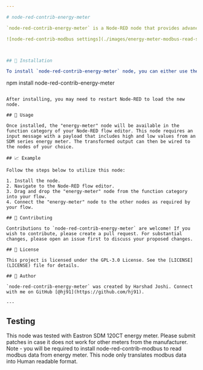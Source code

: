 ```yaml
---

# node-red-contrib-energy-meter

`node-red-contrib-energy-meter` is a Node-RED node that provides advanced functionality for interpreting and transforming data from SDM series energy meters. It utilizes `ArrayBuffer` to accurately process and combine the high and low payload segments from the incoming message, producing a precise `Float32` output value. Refer the modbus node settings below to make it work

![node-red-contrib-modbus settings](./images/energy-meter-modbus-read-settings.png)



## 🚀 Installation

To install `node-red-contrib-energy-meter` node, you can either use the Node-RED's built-in palette manager or via npm:

```
npm install node-red-contrib-energy-meter
```

After installing, you may need to restart Node-RED to load the new node.

## 📖 Usage

Once installed, the "energy-meter" node will be available in the function category of your Node-RED flow editor. This node requires an input message with a payload that includes high and low values from an SDM series energy meter. The transformed output can then be wired to the nodes of your choice.

## 📈 Example

Follow the steps below to utilize this node:

1. Install the node.
2. Navigate to the Node-RED flow editor.
3. Drag and drop the "energy-meter" node from the function category into your flow.
4. Connect the "energy-meter" node to the other nodes as required by your flow.

## 👏 Contributing

Contributions to `node-red-contrib-energy-meter` are welcome! If you wish to contribute, please create a pull request. For substantial changes, please open an issue first to discuss your proposed changes.

## 📃 License

This project is licensed under the GPL-3.0 License. See the [LICENSE](LICENSE) file for details.

## 👤 Author

`node-red-contrib-energy-meter` was created by Harshad Joshi. Connect with me on GitHub [@hj91](https://github.com/hj91).

---
```


## Testing 

This node  was tested with Eastron SDM 120CT energy meter. Please submit patches in case it does not work for other meters from the manufacturer. Note - you will be required to install node-red-contrib-modbus to read modbus data from energy meter. This node only translates modbus data into Human readable format. 
